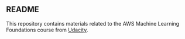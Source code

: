 ## README

This repository contains materials related to the AWS Machine Learning Foundations course from [Udacity](https://www.udacity.com/scholarships/aws-machine-learning-scholarship-program).